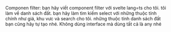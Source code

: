 Componen filter: bạn hãy viết component filter với svelte lang=ts cho tôi. tôi làm về danh sách đất. bạn hãy làm tìm kiếm select với những thuộc tính chính như giá, khu vưc và search cho tôi. những thuộc tính danh sách đất bạn cũng hãy tự tạo nhé. Không dùng interface mà dùng tất cả là any nhé


